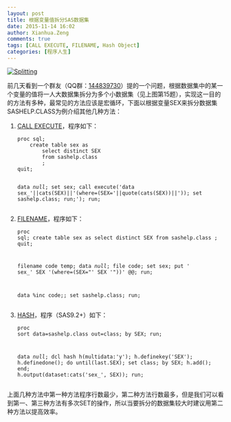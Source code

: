 ```yaml
---
layout: post
title: 根据变量值拆分SAS数据集
date: 2015-11-14 16:02
author: Xianhua.Zeng
comments: true
tags: [CALL EXECUTE, FILENAME, Hash Object]
categories: [程序人生]
---
```

<p><a href="http://www.xianhuazeng.com/cn/wp-content/uploads/2015/11/Splitting.jpg"><img class="aligncenter size-full" src="http://www.xianhuazeng.com/cn/wp-content/uploads/2015/11/Splitting.jpg" alt="Splitting" /></a></p><p>前几天看到一个群友（QQ群：<span style="text-decoration: underline;"><a href="http://www.xianhuazeng.com/cnwp-content/uploads/2015/09/QQ.png" target="_blank">144839730</a></span>）提的一个问题，根据数据集中的某一个变量的值将一人大数据集拆分为多个小数据集（见上图第15题），实现这一目的的方法有多种，最常见的方法应该是宏循环，下面以根据变量SEX来拆分数据集SASHELP.CLASS为例介绍其他几种方法：</p><ol><li><span style="text-decoration: underline;"><a href="http://support.sas.com/documentation/cdl/en/mcrolref/61885/HTML/default/viewer.htm#a000543697.htm" target="_blank">CALL EXECUTE</a></span>，程序如下：<pre><code>proc sql;
    create table sex as
        select distinct SEX 
    	from sashelp.class
        ;
quit;

data _null_;
    set sex;
    call execute('data sex_'||cats(SEX)||'(where=(SEX='||quote(cats(SEX))||')); set sashelp.class; run;');
run;
</code></pre></li><li><span style="text-decoration: underline;"><a href="https://support.sas.com/documentation/cdl/en/lrdict/64316/HTML/default/viewer.htm#a000211297.htm" target="_blank">FILENAME</a></span>，程序如下：<pre><code>proc sql;
    create table sex as
        select distinct SEX 
    	from sashelp.class
        ;
quit;

filename code temp;
data _null_;
    file code;
    set sex;
    put ' sex_' SEX '(where=(SEX="' SEX '"))' @@;
run;

data %inc code;;
    set sashelp.class;
run;
</code></pre></li><li><a href="http://support.sas.com/documentation/cdl/en/lrcon/65287/HTML/default/viewer.htm#n1b4cbtmb049xtn1vh9x4waiioz4.htm" target="_blank"><span style="text-decoration: underline;">HASH</span></a>，程序（SAS9.2+）如下：<pre><code>proc sort data=sashelp.class out=class;
	by SEX;
run;

data _null_;
    dcl hash h(multidata:'y');
    h.definekey('SEX');
    h.definedone();
    do until(last.SEX);
        set class;
        by SEX;
        h.add();
    end;
    h.output(dataset:cats('sex_', SEX));
run;
</code></pre></li></ol><p>上面几种方法中第一种方法程序行数最少，第二种方法行数最多，但是我们可以看到第一、第三种方法有多次SET的操作，所以当要拆分的数据集较大时建议用第二种方法以提高效率。</p>